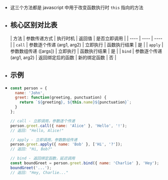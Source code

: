 - 这三个方法都是 javascript 中用于改变函数执行时 `this` 指向的方法
- ## 核心区别对比表
  
  | 方法 | 参数传递方式 | 执行时机 | 返回值 | 是否立即调用 |
  | ---- | ---- | ---- |
  | `call` | 参数逐个传递 (arg1, arg2) | 立即执行 | 函数执行结果 | 是 |
  | `apply` | 参数数组传递 ([args]) | 立即执行 | 函数执行结果 | 是 |
  | `bind` | 参数逐个传递 (arg1, arg2) | 返回绑定后的函数 | 新的绑定函数 | 否 |
- ## 示例
- ```javascript
  const person = {
    name: 'John',
    greet: function(greeting, punctuation) {
      return `${greeting}, ${this.name}${punctuation}`;
    }
  };
  
  // call - 立即调用，参数逐个传递
  person.greet.call({ name: 'Alice' }, 'Hello', '!'); 
  // 返回: "Hello, Alice!"
  
  // apply - 立即调用，参数数组传递
  person.greet.apply({ name: 'Bob' }, ['Hi', '?']); 
  // 返回: "Hi, Bob?"
  
  // bind - 返回绑定函数，延迟调用
  const boundGreet = person.greet.bind({ name: 'Charlie' }, 'Hey');
  boundGreet('...'); 
  // 返回: "Hey, Charlie..."
  ```